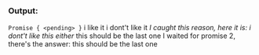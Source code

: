### Output:
`Promise { <pending> }`
i like it
i dont't like it
*I caught this reason, here it is:
 i dont't like this either*
this should be the last one
I waited for promise 2, there's the answer:
 this should be the last one
